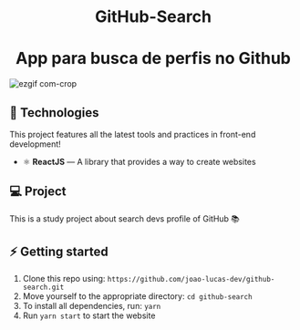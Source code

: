 <h1 align="center">GitHub-Search</h1>
<h1 align="center">App para busca de perfis no Github</h1>

![ezgif com-crop](https://user-images.githubusercontent.com/54068176/77164222-93746300-6a8e-11ea-8fe7-924d3f890b35.gif)

## :hammer: Technologies

This project features all the latest tools and practices in front-end development!

- ⚛️ **ReactJS** — A library that provides a way to create websites


## 💻 Project

This is a study project about search devs profile of GitHub :books:

## :zap: Getting started
1. Clone this repo using: `https://github.com/joao-lucas-dev/github-search.git`
2. Move yourself to the appropriate directory: `cd github-search`
3. To install all dependencies, run: `yarn`
4. Run `yarn start` to start the website
